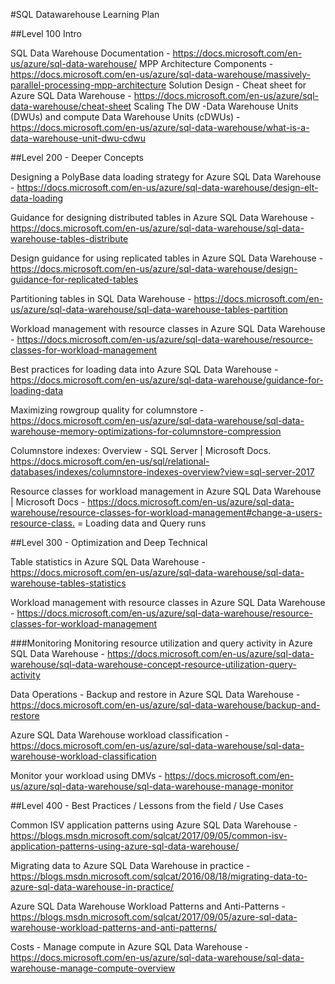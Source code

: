 #SQL Datawarehouse Learning Plan

##Level 100 Intro

SQL Data Warehouse Documentation - https://docs.microsoft.com/en-us/azure/sql-data-warehouse/ 
MPP Architecture Components - https://docs.microsoft.com/en-us/azure/sql-data-warehouse/massively-parallel-processing-mpp-architecture 
Solution Design - Cheat sheet for Azure SQL Data Warehouse - https://docs.microsoft.com/en-us/azure/sql-data-warehouse/cheat-sheet
Scaling The DW -Data Warehouse Units (DWUs) and compute Data Warehouse Units (cDWUs) -  https://docs.microsoft.com/en-us/azure/sql-data-warehouse/what-is-a-data-warehouse-unit-dwu-cdwu

##Level 200 - Deeper Concepts

Designing a PolyBase data loading strategy for Azure SQL Data Warehouse - https://docs.microsoft.com/en-us/azure/sql-data-warehouse/design-elt-data-loading

Guidance for designing distributed tables in Azure SQL Data Warehouse - https://docs.microsoft.com/en-us/azure/sql-data-warehouse/sql-data-warehouse-tables-distribute

Design guidance for using replicated tables in Azure SQL Data Warehouse - https://docs.microsoft.com/en-us/azure/sql-data-warehouse/design-guidance-for-replicated-tables

Partitioning tables in SQL Data Warehouse - https://docs.microsoft.com/en-us/azure/sql-data-warehouse/sql-data-warehouse-tables-partition

Workload management with resource classes in Azure SQL Data Warehouse - https://docs.microsoft.com/en-us/azure/sql-data-warehouse/resource-classes-for-workload-management 

Best practices for loading data into Azure SQL Data Warehouse - 
https://docs.microsoft.com/en-us/azure/sql-data-warehouse/guidance-for-loading-data

Maximizing rowgroup quality for columnstore - https://docs.microsoft.com/en-us/azure/sql-data-warehouse/sql-data-warehouse-memory-optimizations-for-columnstore-compression

Columnstore indexes: Overview - SQL Server | Microsoft Docs. https://docs.microsoft.com/en-us/sql/relational-databases/indexes/columnstore-indexes-overview?view=sql-server-2017

Resource classes for workload management in Azure SQL Data Warehouse | Microsoft Docs - <https://docs.microsoft.com/en-us/azure/sql-data-warehouse/resource-classes-for-workload-management#change-a-users-resource-class.> = Loading data and Query runs

##Level 300 - Optimization and Deep Technical 

Table statistics in Azure SQL Data Warehouse - https://docs.microsoft.com/en-us/azure/sql-data-warehouse/sql-data-warehouse-tables-statistics

Workload management with resource classes in Azure SQL Data Warehouse - https://docs.microsoft.com/en-us/azure/sql-data-warehouse/resource-classes-for-workload-management

###Monitoring
Monitoring resource utilization and query activity in Azure SQL Data Warehouse - https://docs.microsoft.com/en-us/azure/sql-data-warehouse/sql-data-warehouse-concept-resource-utilization-query-activity 


Data Operations - 
Backup and restore in Azure SQL Data Warehouse - https://docs.microsoft.com/en-us/azure/sql-data-warehouse/backup-and-restore 

Azure SQL Data Warehouse workload classification - https://docs.microsoft.com/en-us/azure/sql-data-warehouse/sql-data-warehouse-workload-classification

Monitor your workload using DMVs - https://docs.microsoft.com/en-us/azure/sql-data-warehouse/sql-data-warehouse-manage-monitor


##Level 400 - Best Practices / Lessons from the field / Use Cases

Common ISV application patterns using Azure SQL Data Warehouse - https://blogs.msdn.microsoft.com/sqlcat/2017/09/05/common-isv-application-patterns-using-azure-sql-data-warehouse/ 

Migrating data to Azure SQL Data Warehouse in practice - https://blogs.msdn.microsoft.com/sqlcat/2016/08/18/migrating-data-to-azure-sql-data-warehouse-in-practice/

Azure SQL Data Warehouse Workload Patterns and Anti-Patterns - https://blogs.msdn.microsoft.com/sqlcat/2017/09/05/azure-sql-data-warehouse-workload-patterns-and-anti-patterns/

Costs - Manage compute in Azure SQL Data Warehouse - https://docs.microsoft.com/en-us/azure/sql-data-warehouse/sql-data-warehouse-manage-compute-overview 